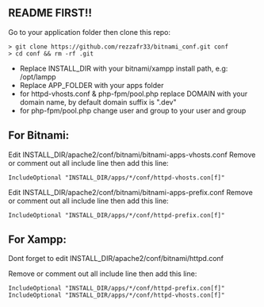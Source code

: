README FIRST!!
--------------
Go to your application folder then clone this repo:
```
> git clone https://github.com/rezzafr33/bitnami_conf.git conf
> cd conf && rm -rf .git
```

- Replace INSTALL_DIR with your bitnami/xampp install path, e.g: /opt/lampp
- Replace APP_FOLDER with your apps folder
- for httpd-vhosts.conf &  php-fpm/pool.php replace DOMAIN with your domain name, by default domain suffix is ".dev"
- for php-fpm/pool.php change user and group to your user and group

For Bitnami:
------------
Edit INSTALL_DIR/apache2/conf/bitnami/bitnami-apps-vhosts.conf
Remove or comment out all include line then add this line:

`IncludeOptional "INSTALL_DIR/apps/*/conf/httpd-vhosts.con[f]"`

Edit INSTALL_DIR/apache2/conf/bitnami/bitnami-apps-prefix.conf
Remove or comment out all include line then add this line:

`IncludeOptional "INSTALL_DIR/apps/*/conf/httpd-prefix.con[f]"`

For Xampp:
----------
Dont forget to edit INSTALL_DIR/apache2/conf/bitnami/httpd.conf 

Remove or comment out all include line then add this line:
```
IncludeOptional "INSTALL_DIR/apps/*/conf/httpd-prefix.con[f]"
IncludeOptional "INSTALL_DIR/apps/*/conf/httpd-vhosts.con[f]"
```
